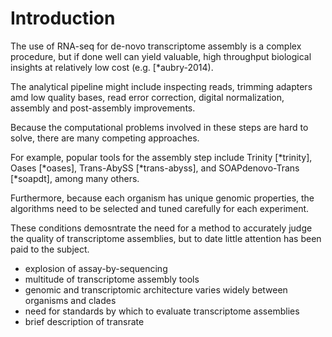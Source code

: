 # Introduction

The use of RNA-seq for de-novo transcriptome assembly is a complex procedure, but if done well can yield valuable, high throughput biological insights at relatively low cost (e.g. [*aubry-2014).

The analytical pipeline might include inspecting reads, trimming adapters amd low quality bases, read error correction, digital normalization, assembly and post-assembly improvements.

Because the computational problems involved in these steps are hard to solve, there are many competing approaches.

For example, popular tools for the assembly step include Trinity [*trinity], Oases [*oases], Trans-AbySS [*trans-abyss], and SOAPdenovo-Trans [*soapdt], among many others.

Furthermore, because each organism has unique genomic properties, the algorithms need to be selected and tuned carefully for each experiment.

These conditions demosntrate the need for a method to accurately judge the quality of transcriptome assemblies, but to date little attention has been paid to the subject.



* explosion of assay-by-sequencing
* multitude of transcriptome assembly tools
* genomic and transcriptomic architecture varies widely between organisms and clades
* need for standards by which to evaluate transcriptome assemblies
* brief description of transrate
